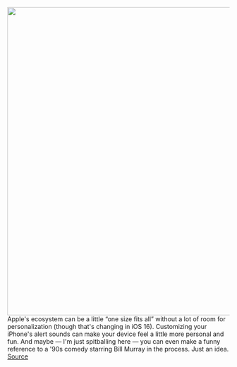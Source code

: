 <img src='https://cdn.vox-cdn.com/thumbor/a6RIL0FIg1P8IjY1EAafmlsPq7U=/0x0:2050x1367/1200x800/filters:focal(861x520:1189x848)/cdn.vox-cdn.com/uploads/chorus_image/image/70960487/bfarsace_201106_4269_020.0.0.jpg' width='700px' /><br/>
Apple's ecosystem can be a little “one size fits all” without a lot of room for personalization (though that's changing in iOS 16). Customizing your iPhone's alert sounds can make your device feel a little more personal and fun. And maybe — I'm just spitballing here — you can even make a funny reference to a '90s comedy starring Bill Murray in the process. Just an idea.
<a href='https://www.theverge.com/23160418/iphone-ios-change-alarm-notification-alert-sounds-how-to'> Source <a/>